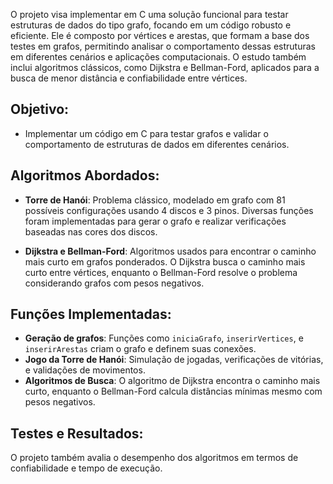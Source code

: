 O projeto visa implementar em C uma solução funcional para testar estruturas de dados do tipo grafo, focando em um código robusto e eficiente. Ele é composto por vértices e arestas, que formam a base dos testes em grafos, permitindo analisar o comportamento dessas estruturas em diferentes cenários e aplicações computacionais. O estudo também inclui algoritmos clássicos, como Dijkstra e Bellman-Ford, aplicados para a busca de menor distância e confiabilidade entre vértices.

## Objetivo:
- Implementar um código em C para testar grafos e validar o comportamento de estruturas de dados em diferentes cenários.
  
## Algoritmos Abordados:
- **Torre de Hanói**: Problema clássico, modelado em grafo com 81 possíveis configurações usando 4 discos e 3 pinos. Diversas funções foram implementadas para gerar o grafo e realizar verificações baseadas nas cores dos discos.
  
- **Dijkstra e Bellman-Ford**: Algoritmos usados para encontrar o caminho mais curto em grafos ponderados. O Dijkstra busca o caminho mais curto entre vértices, enquanto o Bellman-Ford resolve o problema considerando grafos com pesos negativos.

## Funções Implementadas:
- **Geração de grafos**: Funções como `iniciaGrafo`, `inserirVertices`, e `inserirArestas` criam o grafo e definem suas conexões.
- **Jogo da Torre de Hanói**: Simulação de jogadas, verificações de vitórias, e validações de movimentos.
- **Algoritmos de Busca**: O algoritmo de Dijkstra encontra o caminho mais curto, enquanto o Bellman-Ford calcula distâncias mínimas mesmo com pesos negativos.

## Testes e Resultados:
O projeto também avalia o desempenho dos algoritmos em termos de confiabilidade e tempo de execução.
